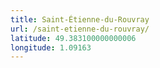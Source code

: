 ```yaml
---
title: Saint-Étienne-du-Rouvray
url: /saint-etienne-du-rouvray/
latitude: 49.383100000000006
longitude: 1.09163
---
```

